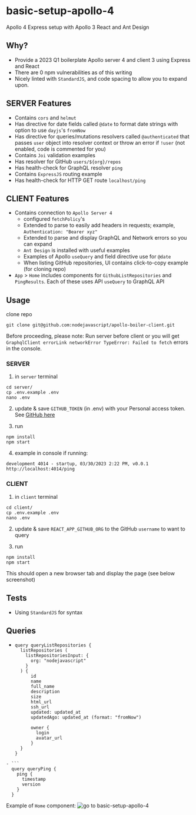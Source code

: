 # basic-setup-apollo-4
Apollo 4 Express setup with Apollo 3 React and Ant Design

## Why?
- Provide a 2023 Q1 boilerplate Apollo server 4 and client 3 using Express and React
- There are 0 npm vulnerabilities as of this writing
- Nicely linted with `StandardJS`, and code spacing to allow you to expand upon.

## SERVER Features
- Contains `cors` and `helmut`
- Has directive for date fields called `@date` to format date strings with option to use `dayjs`'s `fromNow`
- Has directive for queries/mutations resolvers called `@authenticated` that passes `user` object into resolver context or throw an error if `!user` (not enabled, code is commented for you)
- Contains `Joi` validation examples
- Has resolver for GitHub `users/${org}/repos`
- Has health-check for GraphQL resolver `ping`
- Contains `ExpressJS` routing example
- Has health-check for HTTP GET route `localhost/ping`

## CLIENT Features
- Contains connection to `Apollo Server 4`
  - configured `fetchPolicy`'s
  - Extended to parse to easily add headers in requests; example, `Authentication: "Bearer xyz"`
  - Extended to parse and display GraphQL and Network errors so you can expand
  - `Ant Design` is installed with useful examples
  - Examples of Apollo `useQuery` and field directive use for `@date`
  - When listing GitHub repositories, UI contains click-to-copy example (for cloning repo)
- `App` > `Home` includes components for `GithubListRepositories` and `PingResults`. Each of these uses API `useQuery` to GraphQL API


## Usage
clone repo
```
git clone git@github.com:nodejavascript/apollo-boiler-client.git
```
Before proceeding, please note: Run server before client or you will get `GraphqlClient errorLink networkError TypeError: Failed to fetch` errors in the console.

### SERVER
1. in `server` terminal
```
cd server/
cp .env.example .env
nano .env
```
2. update & save `GITHUB_TOKEN` (in .env) with your Personal access token. See [GitHub here](https://github.com/settings/tokens)

3. run
```
npm install
npm start
```

4. example in console if running:
```
development 4014 - startup, 03/30/2023 2:22 PM, v0.0.1
http://localhost:4014/ping
```

### CLIENT
1. in `client` terminal
```
cd client/
cp .env.example .env
nano .env
```
2. update & save `REACT_APP_GITHUB_ORG` to the GitHub `username` to want to query

3. run
```
npm install
npm start
```

This should open a new browser tab and display the page (see below screenshot)


## Tests
- Using `StandardJS` for syntax

## Queries
- ```
  query queryListRepositories {
    listRepositories (
      listRepositoriesInput: {
        org: "nodejavascript"
      }
    ) {
        id
        name
        full_name
        description
        size
        html_url
        ssh_url
        updated: updated_at
        updatedAgo: updated_at (format: "fromNow")

        owner {
          login
          avatar_url
        }
  	}
  }
```
- ```
  query queryPing {
    ping {
      timestamp
      version
    }
  }
```

Example of `Home` component:
![go to basic-setup-apollo-4](https://res.cloudinary.com/nodejavascript-com/image/upload/v1680198577/basic-setup-apollo-4/Selection_030.png)
